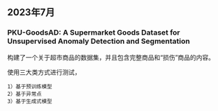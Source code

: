 ## 2023年7月
### PKU-GoodsAD: A Supermarket Goods Dataset for Unsupervised Anomaly Detection and Segmentation
构建了一个关于超市商品的数据集，并且包含完整商品和“损伤”商品的内容。

使用三大类方式进行测试，

    1）基于预训练模型
    2）基于异常点
    3）基于生成式模型
